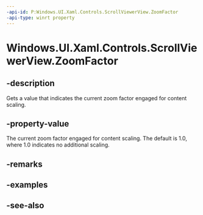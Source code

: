 ```yaml
---
-api-id: P:Windows.UI.Xaml.Controls.ScrollViewerView.ZoomFactor
-api-type: winrt property
---
```


<!-- Property syntax
public float ZoomFactor { get; }
-->

# Windows.UI.Xaml.Controls.ScrollViewerView.ZoomFactor

## -description
Gets a value that indicates the current zoom factor engaged for content scaling.



## -property-value
The current zoom factor engaged for content scaling. The default is 1.0, where 1.0 indicates no additional scaling.

## -remarks

## -examples

## -see-also
